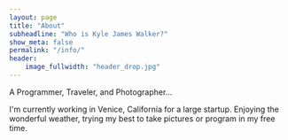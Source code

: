 ```yaml
---
layout: page
title: "About"
subheadline: "Who is Kyle James Walker?"
show_meta: false
permalink: "/info/"
header:
    image_fullwidth: "header_drop.jpg"
---
```

A Programmer, Traveler, and Photographer...

I'm currently working in Venice, California for a large startup. Enjoying the
wonderful weather, trying my best to take pictures or program in my free time.

<More Goes Here Later>
